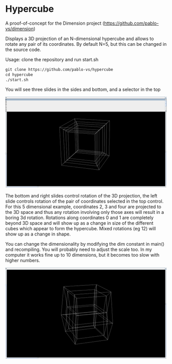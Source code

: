 # Hypercube

A proof-of-concept for the Dimension project (https://github.com/pablo-vs/dimension)  

Displays a 3D projection of an N-dimensional hypercube and allows to rotate any pair of its coordinates. By default N=5, but this can be changed in the source code.  

Usage: clone the repository and run start.sh  
```
git clone https://github.com/pablo-vs/hypercube
cd hypercube
./start.sh
```

You will see three slides in the sides and bottom, and a selector in the top

![](https://raw.githubusercontent.com/pablo-vs/hypercube/master/screenshot1.png)

The bottom and right slides control rotation of the 3D projection, the left slide controls rotation of the pair of coordinates selected in the top control. For this 5 dimensional example, coordinates 2, 3 and four are projected to the 3D space and thus any rotation involving only those axes will result in a boring 3d rotation. Rotations along coordinates 0 and 1 are completely beyond 3D space and will show up as a change in size of the different cubes which appear to form the hypercube. Mixed rotations (eg 12) will show up as a change in shape.

You can change the dimensionality by modifying the dim constant in main() and recompiling. You will probably need to adjust the scale too. In my computer it works fine up to 10 dimensions, but it becomes too slow with higher numbers.


![](https://raw.githubusercontent.com/pablo-vs/hypercube/master/screenshot2.png)
